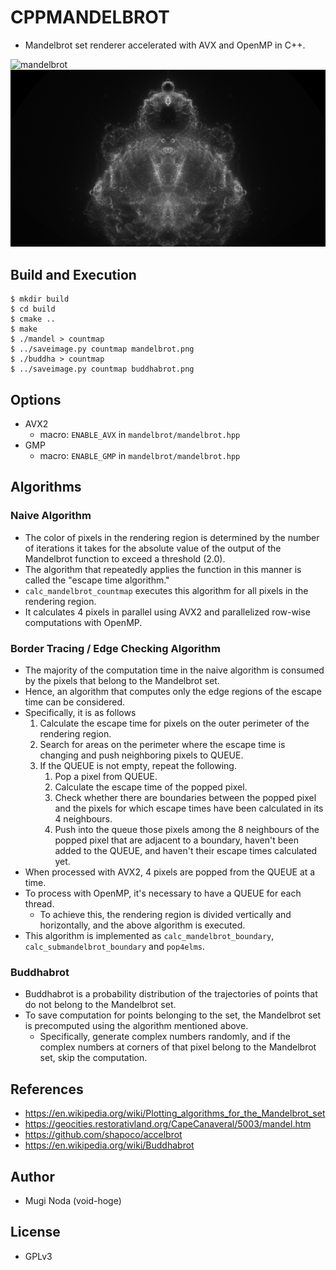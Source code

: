 # CPPMANDELBROT
- Mandelbrot set renderer accelerated with AVX and OpenMP in C++.

![mandelbrot](samples/mandelbrot.gif)
![buddhabrot](samples/buddhabrot.png)

## Build and Execution
```
$ mkdir build
$ cd build
$ cmake ..
$ make
$ ./mandel > countmap
$ ../saveimage.py countmap mandelbrot.png
$ ./buddha > countmap
$ ../saveimage.py countmap buddhabrot.png
```

## Options
- AVX2
  - macro: `ENABLE_AVX` in `mandelbrot/mandelbrot.hpp`
- GMP
  - macro: `ENABLE_GMP` in `mandelbrot/mandelbrot.hpp`

## Algorithms
### Naive Algorithm
- The color of pixels in the rendering region is determined by the number of iterations it takes for the absolute value of the output of the Mandelbrot function to exceed a threshold (2.0).
- The algorithm that repeatedly applies the function in this manner is called the "escape time algorithm."
- `calc_mandelbrot_countmap` executes this algorithm for all pixels in the rendering region.
- It calculates 4 pixels in parallel using AVX2 and parallelized row-wise computations with OpenMP.

### Border Tracing / Edge Checking Algorithm
- The majority of the computation time in the naive algorithm is consumed by the pixels that belong to the Mandelbrot set.
- Hence, an algorithm that computes only the edge regions of the escape time can be considered.
- Specifically, it is as follows
  1. Calculate the escape time for pixels on the outer perimeter of the rendering region.
  2. Search for areas on the perimeter where the escape time is changing and push neighboring pixels to QUEUE.
  3. If the QUEUE is not empty, repeat the following.
	 1. Pop a pixel from QUEUE.
	 2. Calculate the escape time of the popped pixel.
	 3. Check whether there are boundaries between the popped pixel and the pixels for which escape times have been calculated in its 4 neighbours.
	 4. Push into the queue those pixels among the 8 neighbours of the popped pixel that are adjacent to a boundary, haven't been added to the QUEUE, and haven't their escape times calculated yet.
- When processed with AVX2, 4 pixels are popped from the QUEUE at a time.
- To process with OpenMP, it's necessary to have a QUEUE for each thread.
  - To achieve this, the rendering region is divided vertically and horizontally, and the above algorithm is executed.
- This algorithm is implemented as `calc_mandelbrot_boundary`, `calc_submandelbrot_boundary` and `pop4elms`.

### Buddhabrot
- Buddhabrot is a probability distribution of the trajectories of points that do not belong to the Mandelbrot set.
- To save computation for points belonging to the set, the Mandelbrot set is precomputed using the algorithm mentioned above.
  - Specifically, generate complex numbers randomly, and if the complex numbers at corners of that pixel belong to the Mandelbrot set, skip the computation.

## References
- https://en.wikipedia.org/wiki/Plotting_algorithms_for_the_Mandelbrot_set
- https://geocities.restorativland.org/CapeCanaveral/5003/mandel.htm
- https://github.com/shapoco/accelbrot
- https://en.wikipedia.org/wiki/Buddhabrot

## Author
- Mugi Noda (void-hoge)

## License
- GPLv3
